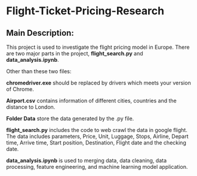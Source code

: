 # Flight-Ticket-Pricing-Research
## Main Description:
This project is used to investigate the flight pricing model in Europe. There are two major parts in the project, **flight_search.py** and **data_analysis.ipynb**. 

Other than these two files:

**chromedriver.exe** should be replaced by drivers which meets your version of Chrome.

**Airport.csv** contains information of different cities, countries and the distance to London.

**Folder Data** store the data generated by the .py file.

**flight_search.py** includes the code to web crawl the data in google flight. The data includes parameters, Price, Unit, Luggage, Stops, Airline, Depart time, Arrive time, Start position, Destination, Flight date and the checking date.

**data_analysis.ipynb** is used to merging data, data cleaning, data processing, feature engineering, and machine learning model application.
